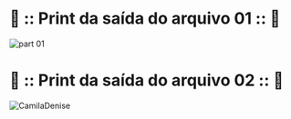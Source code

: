 # 📸 :: Print da saída do arquivo 01 :: 📸

![part 01](https://github.com/Cam1ss/pdm-241/assets/125037138/2d888960-064e-4f76-8a10-44c0c5e01415)

# 📸 :: Print da saída do arquivo 02 :: 📸

![CamilaDenise](https://github.com/Cam1ss/pdm-241/assets/125037138/1cc74fb4-858a-4a1a-955b-391650eefcd8)


